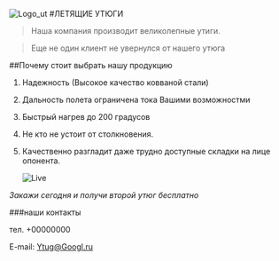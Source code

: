 ![Logo_ut](http://antikvariat-online.ru/wp-content/uploads/2017/03/image239.jpg)
#ЛЕТЯЩИЕ УТЮГИ

>Наша компания производит великолепные утиги.

>Еще не один клиент не увернулся от нашего утюга

##Почему стоит выбрать нашу продукцию
1. Надежность (Высокое качество ковваной стали)
2. Дальность полета ограничена тока Вашими возможностми
3. Быстрый нагрев до 200 градусов
4. Не кто не устоит от столкновения.
5. Качественно разгладит даже трудно доступные складки на лице опонента.

   ![Live](https://yandex.ru/images/search?pos=11&img_url=https%3A%2F%2Fcdn4.telegram-cdn.org%2Ffile%2Fu90nKE4xVkz7vDLz-iPuIhKy6jKiSA--Z71tSPEt4RdnPA_lbMYiHqqQSzoyZ0iEr2u3fpPTlqBLU_v0E77TU82lLmVUZPSRNbEsmgt70IP7RVB1OKxud3BK09lgZFzJ_UJ-DTI4Rt3vsbq02Ejx0h9mlNXyhIuD7xvtnlLivBTXDoxXh1z1xsu5YEFiX5m-wongVRSfBylze0_iUbzOkzMQ0SMp3OFr0AYaLRjA_d3HES3MdRx2ivpY7hiBXivNqXjkft2c6UT4fZ0VO4IkWYK52riV7x8eEkhDddXKQAaooMxkSAgSuzN_qmqnLyS-3vGeSaDaydDbLico7y2iyA.jpg&text=%D1%83%D1%82%D1%8E%D0%B3+%D0%B2+%D0%BB%D0%B8%D1%86%D0%BE+%D0%BF%D1%80%D0%B8%D0%BA%D0%BE%D0%BB&rpt=simage&lr=11043)

*Закажи сегодня и получи второй утюг бесплатно*

###наши контакты

тел. +00000000

E-mail: [Ytug@Googl.ru](#)
